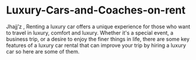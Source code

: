 # Luxury-Cars-and-Coaches-on-rent
Jhajj’z  ,  Renting a luxury car offers a unique experience for those who want to travel in luxury, comfort and luxury. Whether it's a special event, a business trip, or a desire to enjoy the finer things in life, there are some key features of a luxury car rental that can improve your trip by hiring a luxury car so here are some of them. 
